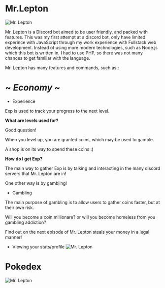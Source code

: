 # Mr.Lepton

![Mr. Lepton](https://i.imgur.com/OQEPxxU.png)

Mr. Lepton is a Discord bot aimed to be user friendly, and packed with features.  This was my first attempt at a discord bot, only have limited experince with JavaScript through my work experience with Fullstack web development.  Instead of using more modern technologies, such as Node.js which this bot is written in, I had to use PHP, so there was not many chances to get familiar with the language.  

Mr. Lepton has many features and commands, such as :

# ~ **_Economy_** ~

- Experience 

Exp is used to track your progress to the next level.

**What are levels used for?**

Good question!

When you level up, you are granted coins, which may be used to gamble.

A shop is on its way to spend these coins :)

**How do I get Exp?**

The main way to gather Exp is by talking and interacting in the many discord servers that Mr. Lepton are in!

One other way is by gambling!

- Gambling

The main purpose of gambling is to allow users to gather coins faster, but at their own risk.

Will you become a coin millionare? or will you become homeless from you gambling addiction?  

Find out on the next episode of Mr. Lepton steals your money in a legal manner!

- Viewing your stats/profile
![Mr. Lepton](https://i.imgur.com/zTIQd77.gif)







# Pokedex 

![Mr. Lepton](https://i.imgur.com/SYBubKN.gif)

#
